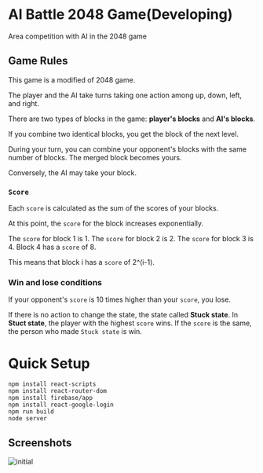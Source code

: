 # AI Battle 2048 Game(Developing)
Area competition with AI in the 2048 game

## Game Rules
This game is a modified of 2048 game.

The player and the AI take turns taking one action among up, down, left, and right. 

There are two types of blocks in the game: **player's blocks** and **AI's blocks**.

If you combine two identical blocks, you get the block of the next level.

During your turn, you can combine your opponent's blocks with the same number of blocks. The merged block becomes yours.

Conversely, the AI may take your block.
### `Score`
Each `score` is calculated as the sum of the scores of your blocks.

At this point, the `score` for the block increases exponentially.

The `score` for block 1 is 1. The `score` for block 2 is 2. The `score` for block 3 is 4. Block 4 has a `score` of 8.

This means that block i has a `score` of 2^(i-1).

### Win and lose conditions
If your opponent's `score` is 10 times higher than your `score`, you lose.

If there is no action to change the state, the state called **Stuck state**.
In **Stuct state**, the player with the highest `score` wins. If the `score` is the same, the person who made `Stuck state` is win.

# Quick Setup

    npm install react-scripts
    npm install react-router-dom
    npm install firebase/app
    npm install react-google-login
    npm run build
    node server

## Screenshots

![initial](https://user-images.githubusercontent.com/17401630/128634089-9ed78bed-4464-4c7c-a51c-3d03684d50be.png)